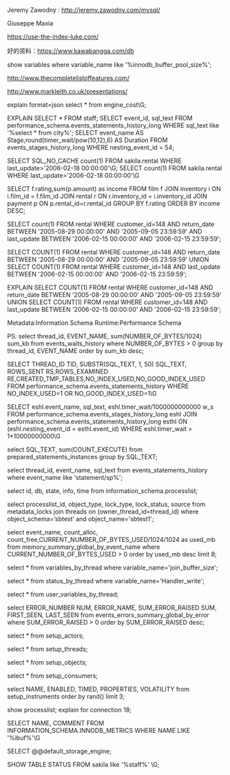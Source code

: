 Jeremy Zawodny : http://jeremy.zawodny.com/mysql/

Giuseppe Maxia

https://use-the-index-luke.com/


好的资料：https://www.kawabangga.com/db

 show variables where variable_name like '%innodb_buffer_pool_size%';
 
 http://www.thecompletelistoffeatures.com/
 
 http://www.markleith.co.uk/presentations/
 


explain format=json select * from engine_cost\G;
 
EXPLAIN SELECT * FROM staff;
SELECT event_id, sql_text FROM performance_schema.events_statements_history_long WHERE sql_text like '%select * from city%';
SELECT event_name AS Stage,round(timer_wait/pow(10,12),6) AS Duration FROM events_stages_history_long WHERE nesting_event_id = 54;

SELECT SQL_NO_CACHE count(1) FROM sakila.rental WHERE last_update>'2006-02-18 00:00:00'\G;
SELECT count(1) FROM sakila.rental WHERE last_update>'2006-02-18 00:00:00'\G

SELECT f.rating,sum(p.amount) as income FROM film f JOIN inventory i ON i.film_id = f.film_id JOIN rental r ON r.inventory_id = i.inventory_id JOIN payment p ON p.rental_id=r.rental_id GROUP BY f.rating ORDER BY income DESC;

SELECT count(1) FROM rental WHERE customer_id=148 AND return_date BETWEEN '2005-08-29 00:00:00' AND '2005-09-05 23:59:59' AND last_update BETWEEN '2006-02-15 00:00:00' AND '2006-02-15 23:59:59';

SELECT COUNT(1) FROM rental WHERE customer_id=148 AND return_date BETWEEN '2005-08-29 00:00:00' AND '2005-09-05 23:59:59' UNION SELECT COUNT(1) FROM rental WHERE customer_id=148 AND last_update BETWEEN '2006-02-15 00:00:00' AND '2006-02-15 23:59:59';

EXPLAIN SELECT COUNT(1) FROM rental WHERE customer_id=148 AND return_date BETWEEN '2005-08-29 00:00:00' AND '2005-09-05 23:59:59' UNION SELECT COUNT(1) FROM rental WHERE customer_id=148 AND last_update BETWEEN '2006-02-15 00:00:00' AND '2006-02-15 23:59:59';

Metadata:Information Schema
Runtime:Performance Schema

PS:
 select thread_id, EVENT_NAME, sum(NUMBER_OF_BYTES/1024) sum_kb from events_waits_history where NUMBER_OF_BYTES > 0 group by thread_id, EVENT_NAME order by sum_kb desc;

SELECT THREAD_ID TID, SUBSTR(SQL_TEXT, 1, 50) SQL_TEXT, ROWS_SENT RS,ROWS_EXAMINED RE,CREATED_TMP_TABLES,NO_INDEX_USED,NO_GOOD_INDEX_USED FROM performance_schema.events_statements_history WHERE NO_INDEX_USED=1 OR NO_GOOD_INDEX_USED=1\G

SELECT eshl.event_name, sql_text, eshl.timer_wait/1000000000000 w_s FROM performance_schema.events_stages_history_long eshl JOIN performance_schema.events_statements_history_long esthl ON (eshl.nesting_event_id = esthl.event_id) WHERE eshl.timer_wait > 1*10000000000\G

select SQL_TEXT, sum(COUNT_EXECUTE) from prepared_statements_instances group by SQL_TEXT;
 
select thread_id, event_name, sql_text from events_statements_history  where event_name like 'statement/sp%';
 
select id, db, state, info, time from information_schema.processlist;
  
select processlist_id, object_type, lock_type, lock_status, source from metadata_locks join threads on (owner_thread_id=thread_id)  where object_schema=’sbtest’ and object_name='sbtest1';
   
select event_name, count_alloc, count_free,CURRENT_NUMBER_OF_BYTES_USED/1024/1024 as used_mb from memory_summary_global_by_event_name where CURRENT_NUMBER_OF_BYTES_USED > 0 order by used_mb desc limit 8;
   
 select * from variables_by_thread where variable_name='join_buffer_size';   
 
  select * from status_by_thread where variable_name='Handler_write';
  
  select * from user_variables_by_thread;
  
   select ERROR_NUMBER NUM, ERROR_NAME, SUM_ERROR_RAISED SUM, FIRST_SEEN, LAST_SEEN from events_errors_summary_global_by_error where SUM_ERROR_RAISED > 0 order by SUM_ERROR_RAISED desc;
   
   select * from setup_actors;
   
   select * from setup_threads;
    
   select * from setup_objects;
   
   select * from setup_consumers;
   
   select NAME, ENABLED, TIMED, PROPERTIES, VOLATILITY from setup_instruments order by rand() limit 3;
   
   show processlist;
   explain for connection 18;
   
SELECT NAME, COMMENT FROM INFORMATION_SCHEMA.INNODB_METRICS WHERE NAME LIKE '%ibuf%'\G

SELECT @@default_storage_engine;

SHOW TABLE STATUS FROM sakila like '%staff%'  \G;

